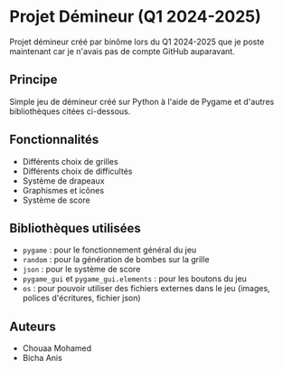 # Projet Démineur (Q1 2024-2025)
Projet démineur créé par binôme lors du Q1 2024-2025 que je poste maintenant car je n'avais pas de compte GitHub auparavant.

## Principe
Simple jeu de démineur créé sur Python à l'aide de Pygame et d'autres bibliothèques citées ci-dessous.

## Fonctionnalités
- Différents choix de grilles
- Différents choix de difficultés
- Système de drapeaux
- Graphismes et icônes
- Système de score

## Bibliothèques utilisées
- `pygame` : pour le fonctionnement général du jeu
- `random` : pour la génération de bombes sur la grille
- `json` : pour le système de score
- `pygame_gui` et `pygame_gui.elements` : pour les boutons du jeu
- `os` : pour pouvoir utiliser des fichiers externes dans le jeu (images, polices d'écritures, fichier json)

## Auteurs
- Chouaa Mohamed
- Bicha Anis
